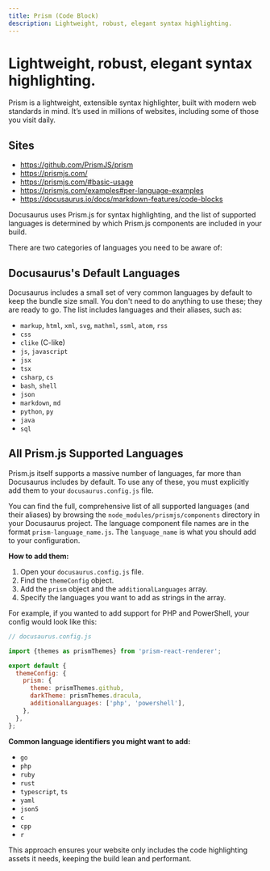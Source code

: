 ```yaml
---
title: Prism (Code Block)
description: Lightweight, robust, elegant syntax highlighting. 
---
```



# Lightweight, robust, elegant syntax highlighting. 

Prism is a lightweight, extensible syntax highlighter, built with modern web standards in mind. It’s used in millions of websites, including some of those you visit daily. 

## Sites
- https://github.com/PrismJS/prism
- https://prismjs.com/
- https://prismjs.com/#basic-usage
- https://prismjs.com/examples#per-language-examples
- https://docusaurus.io/docs/markdown-features/code-blocks


Docusaurus uses Prism.js for syntax highlighting, and the list of supported languages is determined by which Prism.js components are included in your build.

There are two categories of languages you need to be aware of:

## Docusaurus's Default Languages

Docusaurus includes a small set of very common languages by default to keep the bundle size small. You don't need to do anything to use these; they are ready to go. The list includes languages and their aliases, such as:

  * `markup`, `html`, `xml`, `svg`, `mathml`, `ssml`, `atom`, `rss`
  * `css`
  * `clike` (C-like)
  * `js`, `javascript`
  * `jsx`
  * `tsx`
  * `csharp`, `cs`
  * `bash`, `shell`
  * `json`
  * `markdown`, `md`
  * `python`, `py`
  * `java`
  * `sql`

## All Prism.js Supported Languages

Prism.js itself supports a massive number of languages, far more than Docusaurus includes by default. To use any of these, you must explicitly add them to your `docusaurus.config.js` file.

You can find the full, comprehensive list of all supported languages (and their aliases) by browsing the `node_modules/prismjs/components` directory in your Docusaurus project. The language component file names are in the format `prism-language_name.js`. The `language_name` is what you should add to your configuration.

**How to add them:**

1.  Open your `docusaurus.config.js` file.
2.  Find the `themeConfig` object.
3.  Add the `prism` object and the `additionalLanguages` array.
4.  Specify the languages you want to add as strings in the array.

For example, if you wanted to add support for PHP and PowerShell, your config would look like this:

```javascript
// docusaurus.config.js

import {themes as prismThemes} from 'prism-react-renderer';

export default {
  themeConfig: {
    prism: {
      theme: prismThemes.github,
      darkTheme: prismThemes.dracula,
      additionalLanguages: ['php', 'powershell'],
    },
  },
};
```

**Common language identifiers you might want to add:**

  * `go`
  * `php`
  * `ruby`
  * `rust`
  * `typescript`, `ts`
  * `yaml`
  * `json5`
  * `c`
  * `cpp`
  * `r`

This approach ensures your website only includes the code highlighting assets it needs, keeping the build lean and performant.